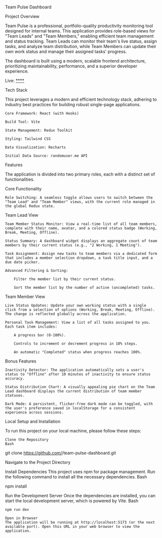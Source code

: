Team Pulse Dashboard

Project Overview

Team Pulse is a professional, portfolio-quality productivity monitoring tool designed for internal teams. This application provides role-based views for "Team Leads" and "Team Members," enabling efficient team management and status tracking. Team Leads can monitor their team's live status, assign tasks, and analyze team distribution, while Team Members can update their own work status and manage their assigned tasks' progress.  

The dashboard is built using a modern, scalable frontend architecture, prioritizing maintainability, performance, and a superior developer experience.

Live:
[****](https://work-manager-tan.vercel.app/) 


Tech Stack

This project leverages a modern and efficient technology stack, adhering to industry best practices for building robust single-page applications.  

    Core Framework: React (with Hooks)

    Build Tool: Vite

    State Management: Redux Toolkit

    Styling: Tailwind CSS

    Data Visualization: Recharts

    Initial Data Source: randomuser.me API   

Features

The application is divided into two primary roles, each with a distinct set of functionalities.  

Core Functionality

    Role Switching: A seamless toggle allows users to switch between the "Team Lead" and "Team Member" views, with the current role managed in the global Redux state.

Team Lead View

    Team Member Status Monitor: View a real-time list of all team members, complete with their name, avatar, and a colored status badge (Working, Break, Meeting, Offline).

    Status Summary: A dashboard widget displays an aggregate count of team members by their current status (e.g., "2 Working, 1 Meeting").

    Task Assignment: Assign new tasks to team members via a dedicated form that includes a member selection dropdown, a task title input, and a due date picker.

    Advanced Filtering & Sorting:

        Filter the member list by their current status.

        Sort the member list by the number of active (uncompleted) tasks.

Team Member View

    Live Status Updates: Update your own working status with a single click from a selection of options (Working, Break, Meeting, Offline). The change is reflected globally across the application.

    Personal Task Management: View a list of all tasks assigned to you. Each task item includes:

        A progress bar (0-100%).

        Controls to increment or decrement progress in 10% steps.

        An automatic "Completed" status when progress reaches 100%.

Bonus Features

    Inactivity Detector: The application automatically sets a user's status to "Offline" after 10 minutes of inactivity to ensure status accuracy.

    Status Distribution Chart: A visually appealing pie chart on the Team Lead dashboard displays the current distribution of team member statuses.

    Dark Mode: A persistent, flicker-free dark mode can be toggled, with the user's preference saved in localStorage for a consistent experience across sessions.

Local Setup and Installation

To run this project on your local machine, please follow these steps:

    Clone the Repository
    Bash

git clone https://github.com/<your-username>/team-pulse-dashboard.git

Navigate to the Project Directory

Install Dependencies
This project uses npm for package management. Run the following command to install all the necessary dependencies.
Bash

npm install

Run the Development Server
Once the dependencies are installed, you can start the local development server, which is powered by Vite.
Bash

    npm run dev

    Open in Browser
    The application will be running at http://localhost:5173 (or the next available port). Open this URL in your web browser to view the application.


